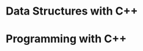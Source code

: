Data Structures with C++
===========================

Programming with C++
=========================
